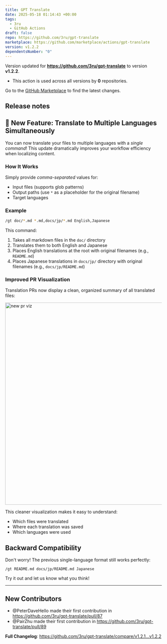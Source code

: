 ```yaml
---
title: GPT Translate
date: 2025-05-18 01:14:43 +00:00
tags:
  - 3ru
  - GitHub Actions
draft: false
repo: https://github.com/3ru/gpt-translate
marketplace: https://github.com/marketplace/actions/gpt-translate
version: v1.2.2
dependentsNumber: "0"
---
```



Version updated for **https://github.com/3ru/gpt-translate** to version **v1.2.2**.
- This action is used across all versions by **0** repositories.

Go to the [GitHub Marketplace](https://github.com/marketplace/actions/gpt-translate) to find the latest changes.

## Release notes

## 🚀 New Feature: Translate to Multiple Languages Simultaneously

You can now translate your files to multiple languages with a *single command*! This update dramatically improves your workflow efficiency when localizing content.

### How It Works

Simply provide *comma-separated* values for:
- Input files (supports glob patterns)
- Output paths (use `*` as a placeholder for the original filename)
- Target languages

### Example

```sh
/gt doc/*.md *.md,docs/jp/*.md English,Japanese
```

This command:
1. Takes all markdown files in the `doc/` directory
2. Translates them to both English and Japanese
3. Places English translations at the root with original filenames (e.g., `README.md`)
4. Places Japanese translations in `docs/jp/` directory with original filenames  (e.g., `docs/jp/README.md`)

### Improved PR Visualization

Translation PRs now display a clean, organized summary of all translated files:

<img width="648" alt="new pr viz" src="https://github.com/user-attachments/assets/5676e35d-dfc6-4ab8-be1d-d480a528cf7e" />


This cleaner visualization makes it easy to understand:
- Which files were translated
- Where each translation was saved
- Which languages were used

## Backward Compatibility

Don't worry! The previous single-language format still works perfectly:

```
/gt README.md docs/jp/README.md Japanese
```

Try it out and let us know what you think! 

---

## New Contributors
* @PeterDaveHello made their first contribution in https://github.com/3ru/gpt-translate/pull/87
* @PairZhu made their first contribution in https://github.com/3ru/gpt-translate/pull/89

**Full Changelog**: https://github.com/3ru/gpt-translate/compare/v1.2.1...v1.2.2
